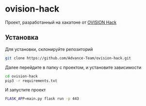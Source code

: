 # ovision-hack
Проект, разработанный на хакатоне от [OVISION Hack](https://hack.ovision.ru/)
## Установка
Для установки, склонируйте репозиторий

```sh
git clone https://github.com/Advance-Team/ovision-hack.git
```

Далее перейдите в папку с проектом, и установите зависимости

```sh
cd ovision-hack
pip3 -r requirements.txt
```

И запустите проект

```sh
FLASK_APP=main.py flask run -p 443
```